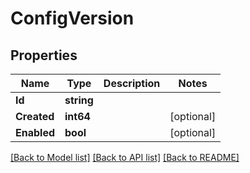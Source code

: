 # ConfigVersion

## Properties

Name | Type | Description | Notes
------------ | ------------- | ------------- | -------------
**Id** | **string** |  | 
**Created** | **int64** |  | [optional] 
**Enabled** | **bool** |  | [optional] 

[[Back to Model list]](../README.md#documentation-for-models) [[Back to API list]](../README.md#documentation-for-api-endpoints) [[Back to README]](../README.md)


